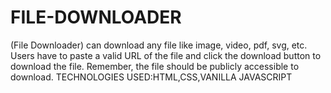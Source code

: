 # FILE-DOWNLOADER
 (File Downloader) can download any file like image, video, pdf, svg, etc. Users have to paste a valid URL of the file and click the download button to download the file. Remember, the file should be publicly accessible to download. TECHNOLOGIES USED:HTML,CSS,VANILLA JAVASCRIPT
